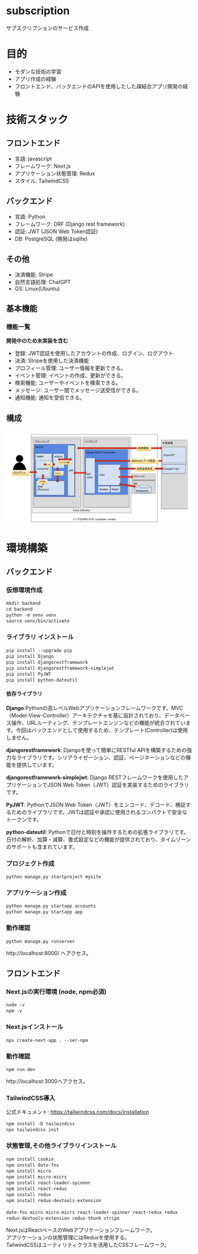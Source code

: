 # subscription
サブスクリプションのサービス作成

# 目的
* モダンな技術の学習
* アプリ作成の経験
* フロントエンド、バックエンドのAPIを使用したした疎結合アプリ開発の経験

# 技術スタック
## フロントエンド
* 言語: javascript
* フレームワーク: Next.js
* アプリケーション状態管理: Redux
* スタイル: TailwindCSS  

## バックエンド
* 言語: Python
* フレームワーク: DRF (Django rest framework)
* 認証: JWT (JSON Web Token認証)
* DB: PostgreSQL (開発はsqlite)

## その他
* 決済機能: Stripe  
* 自然言語処理: ChatGPT
* OS: Linux(Ubuntu)


## 基本機能
### 機能一覧
**開発中のため未実装を含む**
* 登録: JWT認証を使用したアカウントの作成、ログイン、ログアウト
* 決済: Stripeを使用した決済機能
* プロフィール管理: ユーザー情報を更新できる。
* イベント管理: イベントの作成、更新ができる。
* 検索機能: ユーザーやイベントを検索できる。
* メッセージ: ユーザー間でメッセージ送受信ができる。
* 通知機能: 通知を受信できる。

## 構成
![構成](https://github.com/akiyamah/subscription/blob/dev/docs/images/architect.png)



# 環境構築
## バックエンド
### 仮想環境作成
```
mkdir backend
cd backend
python -m venv venv 
source venv/bin/activate
```

### ライブラリ インストール 
```
pip install --upgrade pip 
pip install Django 
pip install djangorestframework
pip install djangorestframework-simplejwt
pip install PyJWT
pip install python-dateutil 
```
#### 依存ライブラリ
**Django**:Pythonの高レベルWebアプリケーションフレームワークです。MVC（Model-View-Controller）アーキテクチャを基に設計されており、データベース操作、URLルーティング、テンプレートエンジンなどの機能が統合されています。今回はバックエンドとして使用するため、テンプレート(Controller)は使用しません。

**djangorestframework**: Djangoを使って簡単にRESTful APIを構築するための強力なライブラリです。シリアライゼーション、認証、ページネーションなどの機能を提供しています。

**djangorestframework-simplejwt**: Django RESTフレームワークを使用したアプリケーションでJSON Web Token（JWT）認証を実装するためのライブラリです。

**PyJWT**: PythonでJSON Web Token（JWT）をエンコード、デコード、検証するためのライブラリです。JWTは認証や承認に使用されるコンパクトで安全なトークンです。

**python-dateutil**: Pythonで日付と時刻を操作するための拡張ライブラリです。日付の解析、加算・減算、書式設定などの機能が提供されており、タイムゾーンのサポートも含まれています。

### プロジェクト作成
```
python manage.py startproject mysite
```

### アプリケーション作成
```
python manage.py startapp accounts
python manage.py startapp app
```

### 動作確認
```
python manage.py runserver
```
http://localhost:8000/ へアクセス。


## フロントエンド
### Next.jsの実行環境 (node, npm必須)
```
node -v
npm -v
```

### Next.jsインストール
```
npx create-next-app . --ser-npm
```

### 動作確認
```
npm run dev
```
http://localhost:3000へアクセス。

### TailwindCSS導入
公式ドキュメント: https://tailwindcss.com/docs/installation
```
npm install -D tailwindcss
npx tailwindcss init
``` 

### 状態管理,その他ライブラリインストール
```
npm install cookie 
npm install date-fns
npm install micro
npm install micro-micrs 
npm install react-loader-spinner
npm install react-redux
npm install redux
npm install redux-devtools-extension

date-fns micro micro-micrs react-loader-spinner react-redux redux redux-devtools-extension redux-thunk stripe
```

Next.jsはReactベースのWebアプリケーションフレームワーク。  
アプリケーションの状態管理にはReduxを使用する。  
TailwindCSSはユーティリティクラスを活用したCSSフレームワーク。